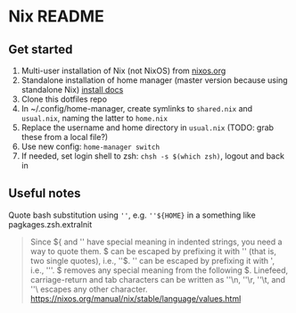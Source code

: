 # Nix README

## Get started

1. Multi-user installation of Nix (not NixOS) from [nixos.org](https://nixos.org/download)
2. Standalone installation of home manager (master version because using standalone Nix) [install docs](https://nix-community.github.io/home-manager/#sec-install-standalone)
3. Clone this dotfiles repo
4. In ~/.config/home-manager, create symlinks to `shared.nix` and `usual.nix`, naming the latter to `home.nix`
5. Replace the username and home directory in `usual.nix`  (TODO: grab these from a local file?)
6. Use new config: `home-manager switch`
7. If needed, set login shell to zsh: `chsh -s $(which zsh)`, logout and back in

## Useful notes

Quote bash substitution using `''`, e.g. `''${HOME}` in a something like pagkages.zsh.extraInit


> Since ${ and '' have special meaning in indented strings, you need a way to quote them. $ can be escaped by prefixing it with '' (that is, two single quotes), i.e., ''$. '' can be escaped by prefixing it with ', i.e., '''. $ removes any special meaning from the following $. Linefeed, carriage-return and tab characters can be written as ''\n, ''\r, ''\t, and ''\ escapes any other character.
> https://nixos.org/manual/nix/stable/language/values.html
